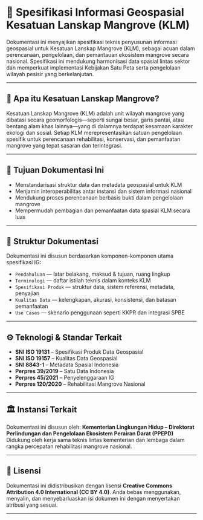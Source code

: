 # 📘 Spesifikasi Informasi Geospasial Kesatuan Lanskap Mangrove (KLM)

Dokumentasi ini menyajikan spesifikasi teknis penyusunan informasi geospasial untuk Kesatuan Lanskap Mangrove (KLM), sebagai acuan dalam perencanaan, pengelolaan, dan pemantauan ekosistem mangrove secara nasional. Spesifikasi ini mendukung harmonisasi data spasial lintas sektor dan memperkuat implementasi Kebijakan Satu Peta serta pengelolaan wilayah pesisir yang berkelanjutan.

---

## 🌿 Apa itu Kesatuan Lanskap Mangrove?

Kesatuan Lanskap Mangrove (KLM) adalah unit wilayah mangrove yang dibatasi secara geomorfologis—seperti sungai besar, garis pantai, atau bentang alam khas lainnya—yang di dalamnya terdapat kesamaan karakter ekologi dan sosial. Setiap KLM merepresentasikan satuan pengelolaan spesifik untuk perencanaan rehabilitasi, konservasi, dan pemanfaatan mangrove yang tepat sasaran dan terintegrasi.

---

## 📌 Tujuan Dokumentasi Ini

- Menstandarisasi struktur data dan metadata geospasial untuk KLM
- Menjamin interoperabilitas antar instansi dan sistem informasi nasional
- Mendukung proses perencanaan berbasis bukti dalam pengelolaan mangrove
- Mempermudah pembagian dan pemanfaatan data spasial KLM secara luas

---

## 📂 Struktur Dokumentasi

Dokumentasi ini disusun berdasarkan komponen-komponen utama spesifikasi IG:

- `Pendahuluan` — latar belakang, maksud & tujuan, ruang lingkup
- `Terminologi` — daftar istilah teknis dalam konteks KLM
- `Spesifikasi Produk` — struktur data, sistem referensi, metadata, penyajian
- `Kualitas Data` — kelengkapan, akurasi, konsistensi, dan batasan pemanfaatan
- `Use Cases` — skenario penggunaan seperti KKPR dan integrasi SPBE

---

## ⚙️ Teknologi & Standar Terkait

- **SNI ISO 19131** – Spesifikasi Produk Data Geospasial
- **SNI ISO 19157** – Kualitas Data Geospasial
- **SNI 8843-1** – Metadata Spasial Indonesia
- **Perpres 39/2019** – Satu Data Indonesia
- **Perpres 45/2021** – Penyelenggaraan IG
- **Perpres 120/2020** – Rehabilitasi Mangrove Nasional

---

## 🏛️ Instansi Terkait

Dokumentasi ini disusun oleh:
**Kementerian Lingkungan Hidup – Direktorat Perlindungan dan Pengelolaan Ekosistem Perairan Darat (PPEPD)**  
Didukung oleh kerja sama teknis lintas kementerian dan lembaga dalam rangka percepatan rehabilitasi mangrove nasional.

---

## 📄 Lisensi

Dokumentasi ini didistribusikan dengan lisensi **Creative Commons Attribution 4.0 International (CC BY 4.0)**. Anda bebas menggunakan, menyalin, dan menyebarluaskan isi dokumen ini dengan menyertakan atribusi yang sesuai.

---
